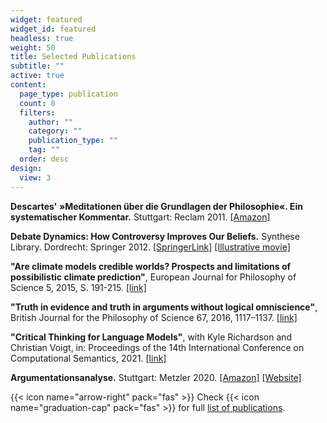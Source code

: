 ```yaml
---
widget: featured
widget_id: featured
headless: true
weight: 50
title: Selected Publications
subtitle: ""
active: true
content:
  page_type: publication
  count: 0
  filters:
    author: ""
    category: ""
    publication_type: ""
    tag: ""
  order: desc
design:
  view: 3
---
```

**Descartes' »Meditationen über die Grundlagen der Philosophie«. Ein systematischer Kommentar.** Stuttgart: Reclam 2011. [[Amazon]](http://www.amazon.de/Descartes-Meditationen-%C3%BCber-Grundlagen-Philosophie/dp/3150188288/ref=sr_1_1?s=books&ie=UTF8&qid=1319054870&sr=1-1)

**Debate Dynamics: How Controversy Improves Our Beliefs.** Synthese Library. Dordrecht: Springer 2012. [[SpringerLink]](http://dx.doi.org/10.1007/978-94-007-4599-5) [[Illustrative movie]](http://youtu.be/aIFq8McAoZY)

**"Are climate models credible worlds? Prospects and limitations of possibilistic climate prediction"**, European Journal for Philosophy of Science 5, 2015, S. 191-215. [[link]](http://dx.doi.org/10.1007/s13194-015-0108-y)

**"Truth in evidence and truth in arguments without logical omniscience"**, British Journal for the Philosophy of Science 67, 2016, 1117–1137. [[link]](http://dx.doi.org/10.1007/s13194-015-0108-y)

**"Critical Thinking for Language Models"**, with Kyle Richardson and Christian Voigt, in: Proceedings of the 14th International Conference on Computational Semantics, 2021. [[link]](https://aclanthology.org/2021.iwcs-1.7/)

**Argumentationsanalyse.** Stuttgart: Metzler 2020. [[Amazon]](https://www.amazon.de/Argumentationsanalyse-Eine-Einf%C3%BChrung-Philosophische-Methoden/dp/3476051234/ref=sr_1_1?__mk_de_DE=%C3%85M%C3%85%C5%BD%C3%95%C3%91&crid=1ZPDHNG5YCQ2J&keywords=Argumentationsanalyse+betz&qid=1641306508&sprefix=argumentationsanalyse+betz%2Caps%2C58&sr=8-1) [[Website]](https://argumentationsanalyse.online/)

{{< icon name="arrow-right" pack="fas" >}} Check {{< icon name="graduation-cap" pack="fas" >}} for full [list of publications](https://scholar.google.com/citations?user=EPjtT9cAAAAJ).
